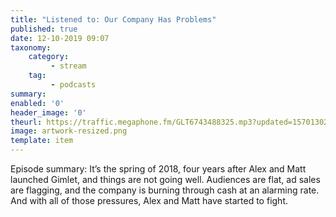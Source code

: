 ```yaml
---
title: "Listened to: Our Company Has Problems"
published: true
date: 12-10-2019 09:07
taxonomy:
    category:
         - stream
    tag:
         - podcasts
summary:
enabled: '0'
header_image: '0'
theurl: https://traffic.megaphone.fm/GLT6743488325.mp3?updated=1570130265
image: artwork-resized.png
template: item
---
```

 
Episode summary: It’s the spring of 2018, four years after Alex and Matt launched Gimlet, and things are not going well. Audiences are flat, ad sales are flagging, and the company is burning through cash at an alarming rate. And with all of those pressures, Alex and Matt have started to fight.
